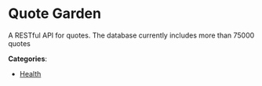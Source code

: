 # Quote Garden


A RESTful API for quotes.  The database currently includes more than 75000 quotes



**Categories**:
- [Health](https://github.com/apis-list/apis-list#health)




